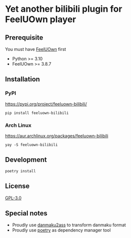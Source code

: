 # Yet another bilibili plugin for FeelUOwn player

## Prerequisite

You must have [FeelUOwn](https://github.com/feeluown/FeelUOwn) first

- Python >= 3.10  
- FeelUOwn >= 3.8.7

## Installation

### PyPI

https://pypi.org/project/feeluown-bilibili/

```shell
pip install feeluown-bilibili
```

### Arch Linux

https://aur.archlinux.org/packages/feeluown-bilibili

```shell
yay -S feeluown-bilibili
```

## Development

```shell
poetry install
```

## License

[GPL-3.0](https://github.com/BruceZhang1993/feeluown-bilibili/blob/master/LICENSE.txt)

## Special notes

- Proudly use [danmaku2ass](https://github.com/m13253/danmaku2ass) to transform danmaku format
- Proudly use [poetry](https://python-poetry.org/) as dependency manager tool
